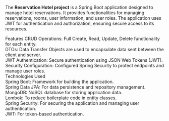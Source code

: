 The **Reservation Hotel project** is a Spring Boot application designed to manage hotel reservations. It provides functionalities for managing reservations, rooms, user information, and user roles. The application uses JWT for authentication and authorization, ensuring secure access to its resources.

Features
CRUD Operations: Full Create, Read, Update, Delete functionality for each entity. <br>
DTOs: Data Transfer Objects are used to encapsulate data sent between the client and server.<br>
JWT Authentication: Secure authentication using JSON Web Tokens (JWT).<br>
Security Configuration: Configured Spring Security to protect endpoints and manage user roles. <br>
Technologies Used<br>
Spring Boot: Framework for building the application.<br>
Spring Data JPA: For data persistence and repository management.<br>
MongoDB: NoSQL database for storing application data.<br>
Lombok: To reduce boilerplate code in entity classes.<br>
Spring Security: For securing the application and managing user authentication.<br>
JWT: For token-based authentication.<br>
